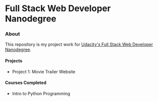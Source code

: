# Full Stack Web Developer Nanodegree

### About
This repository is my project work for [Udacity's Full Stack Web Developer Nanodegree](https://www.udacity.com/course/full-stack-web-developer-nanodegree--nd004).

#### Projects
- Project 1: Movie Trailer Website

#### Courses Completed
- Intro to Python Programming